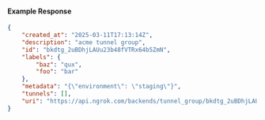 <!-- Code generated for API Clients. DO NOT EDIT. -->

#### Example Response

```json
{
	"created_at": "2025-03-11T17:13:14Z",
	"description": "acme tunnel group",
	"id": "bkdtg_2uBDhjLAUu23b48fVTRx64b5ZmN",
	"labels": {
		"baz": "qux",
		"foo": "bar"
	},
	"metadata": "{\"environment\": \"staging\"}",
	"tunnels": [],
	"uri": "https://api.ngrok.com/backends/tunnel_group/bkdtg_2uBDhjLAUu23b48fVTRx64b5ZmN"
}
```
